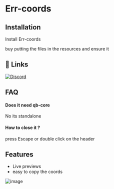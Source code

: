 
# Err-coords




## Installation

Install Err-coords

buy putting the files in the resources and ensure it 
 
## 🔗 Links
[![Discord](https://img.shields.io/badge/Discord-%235865F2.svg?style=for-the-badge&logo=discord&logoColor=white)](https://discord.com/invite/dBtVfbp2dq)



## FAQ

#### Does it need qb-core

No its standalone

#### How to close it ?

press Escape or double click on the header

## Features

- Live previews
- easy to copy the coords


![image](https://github.com/errDev-t/err-coords/assets/89361682/8eb5b428-3b18-40c4-a663-6c9532c51ded)
